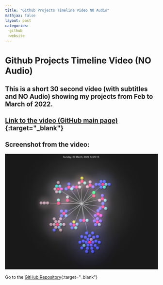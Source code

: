 ```yaml
---
title: "Github Projects Timeline Video NO Audio"
mathjax: false
layout: post
categories: 
 -github
 -website
---
```



# Github Projects Timeline Video (NO Audio)


## This is a short 30 second video (with subtitles and NO Audio) showing my projects from Feb to March of 2022. 

## [Link to the video (GitHub main page)](https://github.com/edbe777){:target="_blank"}




## Screenshot from the video:
![Image of Projects](https://github.com/edbe777/my-projects/blob/main/GitHub_Projects_Timeline/Personal%20Projects%20up%20to%2020%20March%202022.JPG?raw=true)


Go to the [GitHub Repository](https://github.com/edbe777/my-projects/tree/main/GitHub_Projects_Timeline){:target="_blank"}

